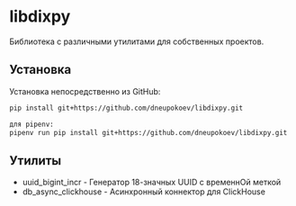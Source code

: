 # libdixpy

Библиотека с различными утилитами для собственных проектов.

## Установка

Установка непосредственно из GitHub:

```bash
pip install git+https://github.com/dneupokoev/libdixpy.git

для pipenv:
pipenv run pip install git+https://github.com/dneupokoev/libdixpy.git
```

## Утилиты

- uuid_bigint_incr - Генератор 18-значных UUID с временнОй меткой
- db_async_clickhouse - Асинхронный коннектор для ClickHouse
